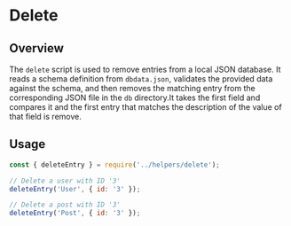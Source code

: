 # Delete

## Overview

The `delete` script is used to remove entries from a local JSON database. It reads a schema definition from `dbdata.json`, validates the provided data against the schema, and then removes the matching entry from the corresponding JSON file in the `db` directory.It takes the first field and compares it and the first entry that matches the description of the value of that field is remove.

## Usage

```js
const { deleteEntry } = require('../helpers/delete');

// Delete a user with ID '3'
deleteEntry('User', { id: '3' });

// Delete a post with ID '3'
deleteEntry('Post', { id: '3' });
